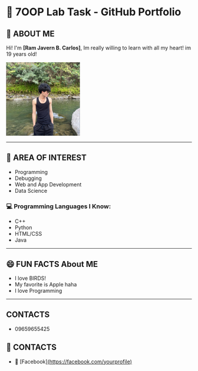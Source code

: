# 🌟 7OOP Lab Task - GitHub Portfolio

## 👤 ABOUT ME


Hi! I'm **[Ram Javern B. Carlos]**, Im really willing to learn with all my heart! im 19 years old!

<img src="494639882_1332976091124299_6247277633454291154_n.jpg" alt="image" width="200" height="200">

---

## 🎯 AREA OF INTEREST

- Programming 
- Debugging 
- Web and App Development   
- Data Science  

### 💻 Programming Languages I Know:
- C++
- Python
- HTML/CSS
- Java

---


## 😄 FUN FACTS About ME

- I love BIRDS! 
- My favorite is Apple haha
- I love Programming

---
## CONTACTS
- 09659655425

## 📱 CONTACTS

- 📘 [Facebook][(https://facebook.com/yourprofile)](https://www.facebook.com/fapi.ramcarloss)

